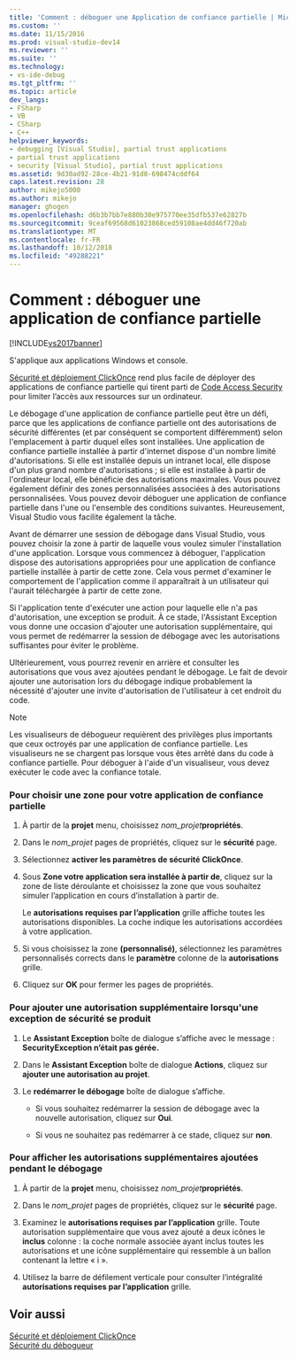 ```yaml
---
title: 'Comment : déboguer une Application de confiance partielle | Microsoft Docs'
ms.custom: ''
ms.date: 11/15/2016
ms.prod: visual-studio-dev14
ms.reviewer: ''
ms.suite: ''
ms.technology:
- vs-ide-debug
ms.tgt_pltfrm: ''
ms.topic: article
dev_langs:
- FSharp
- VB
- CSharp
- C++
helpviewer_keywords:
- debugging [Visual Studio], partial trust applications
- partial trust applications
- security [Visual Studio], partial trust applications
ms.assetid: 9d30ad92-28ce-4b21-91d8-698474cddf64
caps.latest.revision: 28
author: mikejo5000
ms.author: mikejo
manager: ghogen
ms.openlocfilehash: d6b3b7bb7e880b30e975770ee35dfb537e62827b
ms.sourcegitcommit: 9ceaf69568d61023868ced59108ae4dd46f720ab
ms.translationtype: MT
ms.contentlocale: fr-FR
ms.lasthandoff: 10/12/2018
ms.locfileid: "49288221"
---
```

# <a name="how-to-debug-a-partial-trust-application"></a>Comment : déboguer une application de confiance partielle
[!INCLUDE[vs2017banner](../includes/vs2017banner.md)]

S'applique aux applications Windows et console.  
  
 [Sécurité et déploiement ClickOnce](../deployment/clickonce-security-and-deployment.md) rend plus facile de déployer des applications de confiance partielle qui tirent parti de [Code Access Security](http://msdn.microsoft.com/library/859af632-c80d-4736-8d6f-1e01b09ce127) pour limiter l’accès aux ressources sur un ordinateur.  
  
 Le débogage d'une application de confiance partielle peut être un défi, parce que les applications de confiance partielle ont des autorisations de sécurité différentes (et par conséquent se comportent différemment) selon l'emplacement à partir duquel elles sont installées. Une application de confiance partielle installée à partir d'internet dispose d'un nombre limité d'autorisations. Si elle est installée depuis un intranet local, elle dispose d'un plus grand nombre d'autorisations ; si elle est installée à partir de l'ordinateur local, elle bénéficie des autorisations maximales. Vous pouvez également définir des zones personnalisées associées à des autorisations personnalisées. Vous pouvez devoir déboguer une application de confiance partielle dans l'une ou l'ensemble des conditions suivantes. Heureusement, Visual Studio vous facilite également la tâche.  
  
 Avant de démarrer une session de débogage dans Visual Studio, vous pouvez choisir la zone à partir de laquelle vous voulez simuler l'installation d'une application. Lorsque vous commencez à déboguer, l'application dispose des autorisations appropriées pour une application de confiance partielle installée à partir de cette zone. Cela vous permet d'examiner le comportement de l'application comme il apparaîtrait à un utilisateur qui l'aurait téléchargée à partir de cette zone.  
  
 Si l'application tente d'exécuter une action pour laquelle elle n'a pas d'autorisation, une exception se produit. À ce stade, l'Assistant Exception vous donne une occasion d'ajouter une autorisation supplémentaire, qui vous permet de redémarrer la session de débogage avec les autorisations suffisantes pour éviter le problème.  
  
 Ultérieurement, vous pourrez revenir en arrière et consulter les autorisations que vous avez ajoutées pendant le débogage. Le fait de devoir ajouter une autorisation lors du débogage indique probablement la nécessité d'ajouter une invite d'autorisation de l'utilisateur à cet endroit du code.  
  
> [!NOTE]
>  Les visualiseurs de débogueur requièrent des privilèges plus importants que ceux octroyés par une application de confiance partielle. Les visualiseurs ne se chargent pas lorsque vous êtes arrêté dans du code à confiance partielle. Pour déboguer à l'aide d'un visualiseur, vous devez exécuter le code avec la confiance totale.  
  
### <a name="to-choose-a-zone-for-your-partial-trust-application"></a>Pour choisir une zone pour votre application de confiance partielle  
  
1.  À partir de la **projet** menu, choisissez _nom_projet_**propriétés**.  
  
2.  Dans le *nom_projet* pages de propriétés, cliquez sur le **sécurité** page.  
  
3.  Sélectionnez **activer les paramètres de sécurité ClickOnce**.  
  
4.  Sous **Zone votre application sera installée à partir de**, cliquez sur la zone de liste déroulante et choisissez la zone que vous souhaitez simuler l’application en cours d’installation à partir de.  
  
     Le **autorisations requises par l’application** grille affiche toutes les autorisations disponibles. La coche indique les autorisations accordées à votre application.  
  
5.  Si vous choisissez la zone **(personnalisé)**, sélectionnez les paramètres personnalisés corrects dans le **paramètre** colonne de la **autorisations** grille.  
  
6.  Cliquez sur **OK** pour fermer les pages de propriétés.  
  
### <a name="to-add-an-extra-permission-when-a-security-exception-occurs"></a>Pour ajouter une autorisation supplémentaire lorsqu'une exception de sécurité se produit  
  
1.  Le **Assistant Exception** boîte de dialogue s’affiche avec le message : **SecurityException n’était pas gérée.**  
  
2.  Dans le **Assistant Exception** boîte de dialogue **Actions**, cliquez sur **ajouter une autorisation au projet**.  
  
3.  Le **redémarrer le débogage** boîte de dialogue s’affiche.  
  
    -   Si vous souhaitez redémarrer la session de débogage avec la nouvelle autorisation, cliquez sur **Oui**.  
  
    -   Si vous ne souhaitez pas redémarrer à ce stade, cliquez sur **non**.  
  
### <a name="to-view-extra-permissions-added-while-debugging"></a>Pour afficher les autorisations supplémentaires ajoutées pendant le débogage  
  
1.  À partir de la **projet** menu, choisissez _nom_projet_**propriétés**.  
  
2.  Dans le *nom_projet* pages de propriétés, cliquez sur le **sécurité** page.  
  
3.  Examinez le **autorisations requises par l’application** grille. Toute autorisation supplémentaire que vous avez ajouté a deux icônes le **inclus** colonne : la coche normale associée ayant inclus toutes les autorisations et une icône supplémentaire qui ressemble à un ballon contenant la lettre « i ».  
  
4.  Utilisez la barre de défilement verticale pour consulter l’intégralité **autorisations requises par l’application** grille.  
  
## <a name="see-also"></a>Voir aussi  
 [Sécurité et déploiement ClickOnce](../deployment/clickonce-security-and-deployment.md)   
 [Sécurité du débogueur](../debugger/debugger-security.md)



